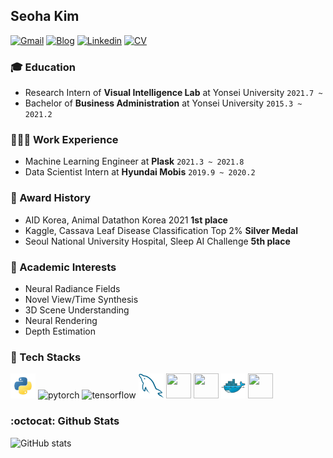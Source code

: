 ## Seoha Kim

[![Gmail](https://img.shields.io/badge/Gmail-d14836?style=flat-square&logo=Gmail&logoColor=white&link=mailto:kseoha7.com)](mailto:kseoha7@gmail.com)
[![Blog](https://img.shields.io/badge/Tistory-orange?style=flat-square&logo=Blogger&logoColor=white&link=https://learning-sarah.tistory.com/)](https://learning-sarah.tistory.com/) 
[![Linkedin](https://img.shields.io/badge/Linkedin-navy?style=flat-square&logo=Linkedin&logoColor=white&link=https://www.linkedin.com/in/kseoha7)](https://www.linkedin.com/in/kseoha7) 
[![CV](https://img.shields.io/badge/Curriculum%20Vitae-informational?style=flat-square&logo=Latex&logoColor=white&link=https://tall-dinner-9ee.notion.site/Everyday-Learning-Sarah-f1c8599e57a9473eb59b95b19f64faad)](https://tall-dinner-9ee.notion.site/Everyday-Learning-Sarah-f1c8599e57a9473eb59b95b19f64faad)

### 🎓 Education

- Research Intern of <b>Visual Intelligence Lab</b> at Yonsei University ```2021.7 ~ ```
- Bachelor of <b>Business Administration</b> at Yonsei University ```2015.3 ~ 2021.2```


### 🧑🏻‍💻 Work Experience

- Machine Learning Engineer at <b>Plask</b> ```2021.3 ~ 2021.8```
- Data Scientist Intern at <b>Hyundai Mobis</b> ```2019.9 ~ 2020.2```


### 👑 Award History

- AID Korea, Animal Datathon Korea 2021 <b>1st place</b>
- Kaggle, Cassava Leaf Disease Classification Top 2% <b>Silver Medal</b>
- Seoul National University Hospital, Sleep AI Challenge <b>5th place</b>

### 🌈 Academic Interests
- Neural Radiance Fields
- Novel View/Time Synthesis
- 3D Scene Understanding
- Neural Rendering
- Depth Estimation


### 🔧 Tech Stacks
<p align="left">
  <img src="https://raw.githubusercontent.com/github/explore/80688e429a7d4ef2fca1e82350fe8e3517d3494d/topics/python/python.png" alt="python" width="40" height="40"/>
  <img src="https://www.vectorlogo.zone/logos/pytorch/pytorch-icon.svg" alt="pytorch" width="40" height="40"/> 
  <img src="https://www.vectorlogo.zone/logos/tensorflow/tensorflow-icon.svg" alt="tensorflow" widt kmh="40" height="40"/> 
  <img src="https://github.com/devicons/devicon/blob/master/icons/mysql/mysql-original.svg" width="40" height="40"/> 
  <img src="https://www.kubeflow.org/docs/images/logos/Pipeline.png" width="40" height="40"/> 
  <img src="https://www.instana.com/media/01_INSTANA_IconSet_ApacheSpark.svg" width="40" height="40"/> 
  <img src="https://github.com/devicons/devicon/blob/master/icons/docker/docker-original.svg" width="40" height="40"/>
  <img src="https://user-images.githubusercontent.com/32903323/43256817-e40da78a-90c5-11e8-9c84-9471549a1259.png" width="40" height="40"/>
  


### :octocat: Github Stats
![GitHub stats](https://github-readme-stats.vercel.app/api?username=seoha-kim&show_icons=true&theme=vue)
